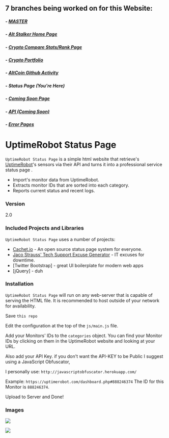 ## 7 branches being worked on for this Website:

##### - [MASTER](https://github.com/MSFTserver/AltStalker)

##### - [Alt Stalker Home Page](https://github.com/MSFTserver/AltStalker/tree/AltStalker-Home)

##### - [Crypto Compare Stats/Rank Page](https://github.com/MSFTserver/AltStalker/tree/CryptoCompareStats)

##### - [Crypto Portfolio](https://github.com/MSFTserver/AltStalker/tree/Portfolio)

##### - [AltCoin Github Activity](https://github.com/MSFTserver/AltStalker/tree/altcoin-github-activity)

##### - **Status Page *(You're Here)***

##### - [Coming Soon Page](https://github.com/MSFTserver/AltStalker/tree/coming-soon)

##### - [API *(Coming Soon)*](https://github.com/MSFTserver/AltStalker/tree/API)

##### - [Error Pages](https://github.com/MSFTserver/AltStalker/tree/error-pages)

# UptimeRobot Status Page

`UptimeRobot Status Page` is a simple html website that retrieve's [UptimeRobot](https://www.uptimerobot.com "Uptime Robot's Homepage")'s sensors via their API and turns it into a professional service status page .

  - Import's monitor data from UptimeRobot.
  - Extracts monitor IDs that are sorted into each category.
  - Reports current status and recent logs.

### Version
2.0

### Included Projects and Libraries

`UptimeRobot Status Page` uses a number of projects:

* [Cachet.io](https://github.com/CachetHQ/Cachet) - An open source status page system for everyone.
* [Jaco Strauss' Tech Support Excuse Generator](http://www.strauss.za.com/sla/support.asp) - IT excuses for downtime.
* [Twitter Bootstrap] - great UI boilerplate for modern web apps
* [jQuery] - duh

### Installation

`UptimeRobot Status Page` will run on any web-server that is capable of serving the HTML file. It is recommended to host outside of your network for availability.

Save `this repo`

Edit the configuration at the top of the `js/main.js` file.

Add your Monitors' IDs to the `categories` object. You can find your Monitor IDs by clicking on them in the UptimeRobot website and looking at your URL.

Also add your API Key. if you don't want the API-KEY to be Public I suggest using a JavaScript Obfuscator,

I personally use: `http://javascriptobfuscator.herokuapp.com/`

Example: `https://uptimerobot.com/dashboard.php#888246374` The ID for this Monitor is `888246374`.

Upload to Server and Done!


### Images

![](https://cloud.githubusercontent.com/assets/8865327/16458877/c490ebd2-3dee-11e6-956f-871d57679b7c.PNG)

![](https://cloud.githubusercontent.com/assets/8865327/16458880/ca751744-3dee-11e6-8ed9-1940763880c0.PNG)
